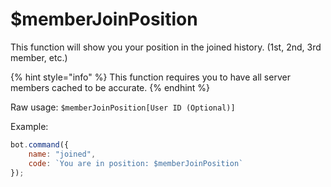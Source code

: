 # $memberJoinPosition

This function will show you your position in the joined history. \(1st, 2nd, 3rd member, etc.\)

{% hint style="info" %}
This function requires you to have all server members cached to be accurate.
{% endhint %}

Raw usage: `$memberJoinPosition[User ID (Optional)]`

Example:

```javascript
bot.command({
    name: "joined",
    code: `You are in position: $memberJoinPosition`
});
```

